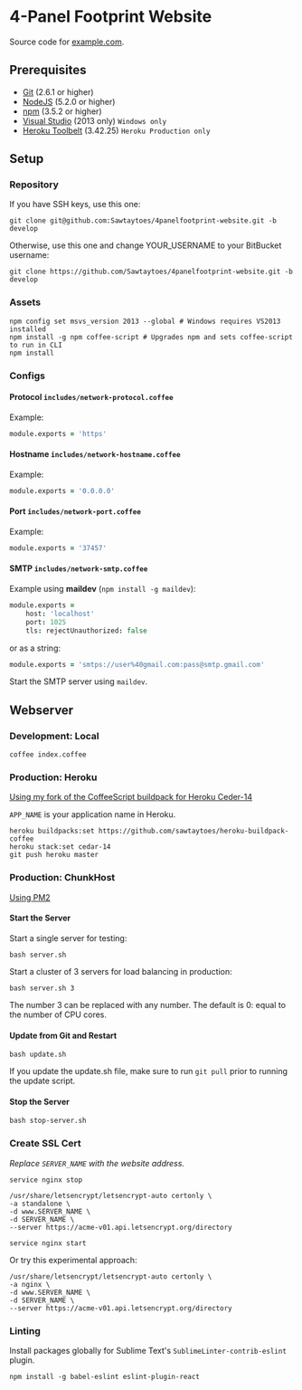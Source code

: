 # 4-Panel Footprint Website

<!-- WEBSITE DOESN'T EXIST YET -->
Source code for [example.com](http://example.com).

## Prerequisites

- [Git](http://www.git-scm.com/downloads) (2.6.1 or higher)
- [NodeJS](https://nodejs.org/en/download/) (5.2.0 or higher)
- [npm](https://docs.npmjs.com/) (3.5.2 or higher)
- [Visual Studio](https://www.microsoft.com/en-us/download/details.aspx?id=48131) (2013 only) `Windows only`
- [Heroku Toolbelt](https://toolbelt.heroku.com/) (3.42.25) `Heroku Production only`

## Setup

### Repository

If you have SSH keys, use this one:
```shell
git clone git@github.com:Sawtaytoes/4panelfootprint-website.git -b develop
```

Otherwise, use this one and change YOUR_USERNAME to your BitBucket username:
```shell
git clone https://github.com/Sawtaytoes/4panelfootprint-website.git -b develop
```


### Assets

```shell
npm config set msvs_version 2013 --global # Windows requires VS2013 installed
npm install -g npm coffee-script # Upgrades npm and sets coffee-script to run in CLI
npm install
```


### Configs

#### Protocol `includes/network-protocol.coffee`

Example:
```coffee
module.exports = 'https'
```

#### Hostname `includes/network-hostname.coffee`

Example:
```coffee
module.exports = '0.0.0.0'
```

#### Port `includes/network-port.coffee`

Example:
```coffee
module.exports = '37457'
```

#### SMTP `includes/network-smtp.coffee`

Example using **maildev** (`npm install -g maildev`):

```coffee
module.exports =
    host: 'localhost'
    port: 1025
    tls: rejectUnauthorized: false
```

or as a string:

```coffee
module.exports = 'smtps://user%40gmail.com:pass@smtp.gmail.com'
```

Start the SMTP server using `maildev`.

## Webserver

### Development: Local

```shell
coffee index.coffee
```


### Production: Heroku

[Using my fork of the CoffeeScript buildpack for Heroku Ceder-14](https://github.com/sawtaytoes/heroku-buildpack-coffee)

`APP_NAME` is your application name in Heroku.

```shell
heroku buildpacks:set https://github.com/sawtaytoes/heroku-buildpack-coffee
heroku stack:set cedar-14
git push heroku master
```


### Production: ChunkHost

[Using PM2](http://pm2.keymetrics.io/)

#### Start the Server

Start a single server for testing:

```shell
bash server.sh
```

Start a cluster of 3 servers for load balancing in production:

```shell
bash server.sh 3
```

The number 3 can be replaced with any number. The default is 0: equal to the number of CPU cores.

#### Update from Git and Restart

```shell
bash update.sh
```

If you update the update.sh file, make sure to run `git pull` prior to running the update script.

#### Stop the Server

```shell
bash stop-server.sh
```

### Create SSL Cert

_Replace `SERVER_NAME` with the website address._

```shell
service nginx stop

/usr/share/letsencrypt/letsencrypt-auto certonly \
-a standalone \
-d www.SERVER_NAME \
-d SERVER_NAME \
--server https://acme-v01.api.letsencrypt.org/directory

service nginx start
```

Or try this experimental approach:

```shell
/usr/share/letsencrypt/letsencrypt-auto certonly \
-a nginx \
-d www.SERVER_NAME \
-d SERVER_NAME \
--server https://acme-v01.api.letsencrypt.org/directory
```


### Linting

Install packages globally for Sublime Text's `SublimeLinter-contrib-eslint` plugin.

```shell
npm install -g babel-eslint eslint-plugin-react
```
